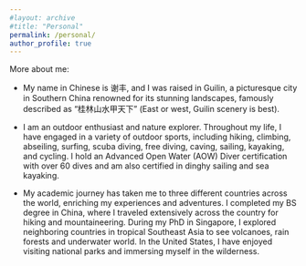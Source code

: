 ```yaml
---
#layout: archive
#title: "Personal"
permalink: /personal/
author_profile: true
---
```

More about me:

- My name in Chinese is 谢丰, and I was raised in Guilin, a picturesque city in Southern China renowned for its stunning landscapes, famously described as “桂林山水甲天下” (East or west, Guilin scenery is best).

- I am an outdoor enthusiast and nature explorer. Throughout my life, I have engaged in a variety of outdoor sports, including hiking, climbing, abseiling, surfing, scuba diving, free diving, caving, sailing, kayaking, and cycling. I hold an Advanced Open Water (AOW) Diver certification with over 60 dives and am also certified in dinghy sailing and sea kayaking.

- My academic journey has taken me to three different countries across the world, enriching my experiences and adventures. I completed my BS degree in China, where I traveled extensively across the country for hiking and mountaineering. During my PhD in Singapore, I explored neighboring countries in tropical Southeast Asia to see volcanoes, rain forests and underwater world. In the United States, I have enjoyed visiting national parks and immersing myself in the wilderness.

<script type='text/javascript' id='clustrmaps' src='//cdn.clustrmaps.com/map_v2.js?cl=ffffff&w=80&t=n&d=8PlY_7aesNgD_BkoJYSaIC25wStG8FRgfaFYbLuCWls&co=ffffff&cmo=ffffff&cmn=ffffff&ct=ffffff'></script>